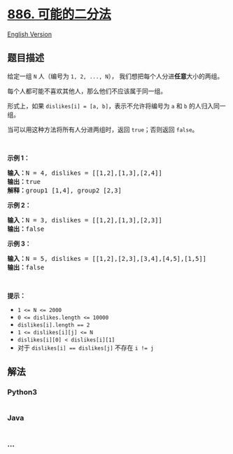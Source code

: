 # [886. 可能的二分法](https://leetcode-cn.com/problems/possible-bipartition)

[English Version](/solution/0800-0899/0886.Possible%20Bipartition/README_EN.md)

## 题目描述

<!-- 这里写题目描述 -->

<p>给定一组 <code>N</code> 人（编号为 <code>1, 2, ..., N</code>）， 我们想把每个人分进<strong>任意</strong>大小的两组。</p>

<p>每个人都可能不喜欢其他人，那么他们不应该属于同一组。</p>

<p>形式上，如果 <code>dislikes[i] = [a, b]</code>，表示不允许将编号为 <code>a</code> 和 <code>b</code> 的人归入同一组。</p>

<p>当可以用这种方法将所有人分进两组时，返回 <code>true</code>；否则返回 <code>false</code>。</p>

<p> </p>

<ol>
</ol>

<p><strong>示例 1：</strong></p>

<pre>
<strong>输入：</strong>N = 4, dislikes = [[1,2],[1,3],[2,4]]
<strong>输出：</strong>true
<strong>解释：</strong>group1 [1,4], group2 [2,3]
</pre>

<p><strong>示例 2：</strong></p>

<pre>
<strong>输入：</strong>N = 3, dislikes = [[1,2],[1,3],[2,3]]
<strong>输出：</strong>false
</pre>

<p><strong>示例 3：</strong></p>

<pre>
<strong>输入：</strong>N = 5, dislikes = [[1,2],[2,3],[3,4],[4,5],[1,5]]
<strong>输出：</strong>false
</pre>

<p> </p>

<p><strong>提示：</strong></p>

<ul>
	<li><code>1 <= N <= 2000</code></li>
	<li><code>0 <= dislikes.length <= 10000</code></li>
	<li><code>dislikes[i].length == 2</code></li>
	<li><code>1 <= dislikes[i][j] <= N</code></li>
	<li><code>dislikes[i][0] < dislikes[i][1]</code></li>
	<li>对于 <code>dislikes[i] == dislikes[j]</code> 不存在 <code>i != j</code></li>
</ul>


## 解法

<!-- 这里可写通用的实现逻辑 -->

<!-- tabs:start -->

### **Python3**

<!-- 这里可写当前语言的特殊实现逻辑 -->

```python

```

### **Java**

<!-- 这里可写当前语言的特殊实现逻辑 -->

```java

```

### **...**

```

```

<!-- tabs:end -->
